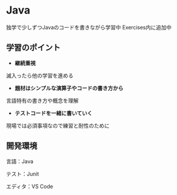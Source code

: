 # Java

独学で少しずつJavaのコードを書きながら学習中
Exercises内に追加中

## 学習のポイント

- **継続重視**

滅入ったら他の学習を進める
- **題材はシンプルな演算子やコードの書き方から**

言語特有の書き方や概念を理解
- **テストコードを一緒に書いていく**

現場では必須事項なので練習と耐性のために

## 開発環境

言語：Java

テスト：Junit

エディタ：VS Code
